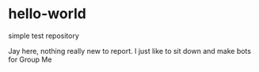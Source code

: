 # hello-world
simple test repository

Jay here, nothing really new to report.  I just like to sit down and make bots for Group Me
